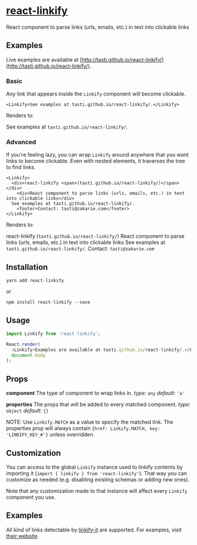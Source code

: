 # [react-linkify](http://tasti.github.io/react-linkify/)
React component to parse links (urls, emails, etc.) in text into clickable links

## Examples

Live examples are available at [http://tasti.github.io/react-linkify/](http://tasti.github.io/react-linkify/).

### Basic

Any link that appears inside the `Linkify` component will become clickable.

```
<Linkify>See examples at tasti.github.io/react-linkify/.</Linkify>
```

Renders to:

See examples at `tasti.github.io/react-linkify/`.

### Advanced

If you're feeling lazy, you can wrap `Linkify` around anywhere that you want links to become clickable. Even with nested elements, it traverses the tree to find links.

```
<Linkify>
  <div>react-linkify <span>(tasti.github.io/react-linkify/)</span></div>
    <div>React component to parse links (urls, emails, etc.) in text into clickable links</div>
  See examples at tasti.github.io/react-linkify/.
    <footer>Contact: tasti@zakarie.com</footer>
</Linkify>
```

Renders to:

react-linkify (`tasti.github.io/react-linkify/`)
React component to parse links (urls, emails, etc.) in text into clickable links
See examples at `tasti.github.io/react-linkify/`.
Contact: `tasti@zakarie.com`


## Installation

```
yarn add react-linkify
```

or

```
npm install react-linkify --save
```

## Usage

```js
import Linkify from 'react-linkify';

React.render(
  <Linkify>Examples are available at tasti.github.io/react-linkify/.</Linkify>,
  document.body
);
```

## Props

**component**
The type of component to wrap links in.
_type:_ `any`
_default:_ `'a'`

**properties**
The props that will be added to every matched component.
_type:_ `object`
_default:_ `{}`

NOTE: Use `Linkify.MATCH` as a value to specify the matched link. The properties prop will always contain `{href: Linkify.MATCH, key: 'LINKIFY_KEY_#'}` unless overridden.


## Customization

You can access to the global `Linkify` instance used to linkify contents by importing it (`import { linkify } from 'react-linkify'`).
That way you can customize as needed (e.g. disabling existing schemas or adding new ones).

Note that any customization made to that instance will affect every `Linkify` component you use.

## Examples

All kind of links detectable by
[linkify-it](https://github.com/markdown-it/linkify-it) are supported. For
examples, visit [their website](http://markdown-it.github.io/linkify-it/).
